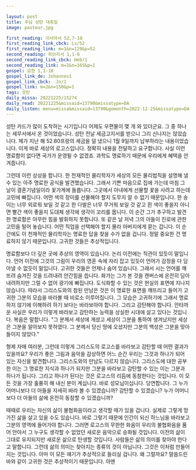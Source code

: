 ```yaml
---

layout: post
title: 주님 성탄 대축일
image: pasteur.jpg

first_reading: 이사야서 52,7-10
first_reading_link_cbck: Ls/52
first_reading_link: m=1&n=129&p=52
second_reading: 히브리서 1,1-6
second_reading_link_cbck: Heb/1 
second_reading_link: m=2&n=165&p=1
gospel: 요한 1,1-18 
gospel_link_de: Johannes1
gospel_link_cbck:  Jn/1
gospel_link: m=2&n=150&p=1
tags: 성탄
daily_missa: 20221225/15274
daily_read: 20221225&missaid=13790&missatype=DA
daily_listen: menu=missa&missaid=13790&gomonth=2022-12-25&missatype=DA
---
```


성탄 카드가 많이 도착하는 시기입니다 어제도 우편물이 몇 개 와 있더군요.
그 중 하나는 세무서에서 온 것이었습니다.
성탄 전날 세금고지서를 받으니 그리 신나지는 않았습니다.
제가 지난 해 52.80프랑의 세금을 덜 냈으니 1월 9일까지 납부하라는 내용이었습니다.
이게 바로 세상의 로고스입니다.
정확히 내용을 전달하고 요구합니다.
사실 이런 명료함이 없다면 국가가 운영될 수 없겠죠.
과학도 명료하기 때문에 우리에게 혜택을 안겨줍니다.

그런데 이런 상상을 합니다. 한 천재적인 물리학자가 세상의 모든 물리법칙을 설명해 낼 수 있는 아주 명료한 공식을 발견했습니다.
그래서 기쁜 마음으로 집에 가는데 마침 그 날이 결혼기념일이라 꽃가게에 들릅니다.
그곳에서 아내에게 선물할 꽃을 사려고 하는데 고민에 빠집니다. 어떤 색의 장미를 선물해야 할지 도무지 알 수 없기 때문입니다.
한 송이는 너무 외로워 보일 것 같고 한 다발은 너무 무거워 보일 것 같고 흰 색이 좋을지 아니면 빨간 색이 좋을지 도대체 생각에 생각이 꼬리를 뭅니다.
이 순간 그가 추구하고 발견한 명료함은 아무런 힘을 발휘하지 못합니다.
또 같은 날 저녁 그의 아들이 진로에 관한 고민을 털어 놓습니다.
어떤 직업을 선택해야 할지 몰라 아버지에게 묻는 겁니다.
이 순간에도 이 천재적인 물리학자는 명료한 답을 찾을 수가 없을 겁니다.
정말 중요한 건 명료하지 않기 때문입니다.
고귀한 것들은 추상적입니다.

명료함보다 더 깊은 곳에 추상의 영역이 있습니다.
논리 이전에는 직관이 있듯이 말입니다.
언어 이전에 그것의 그림이 우리의 영혼 속에 자리 잡고 있듯이 언어가 감정을 다 담아낼 수 없듯이 말입니다.
고귀한 것들은 언제나 숨어 있습니다.
그래서 시는 언어를 깨뜨려 숨겨진 것을 드려내려 안간힘을 씁니다.
화가는 그가 본 것을 캔버스에 온전히 담아 내려하지만 그럴 수 없어 광기에 빠집니다.
도식화할 수 있는 것은 현실의 표면에 지나지 않습니다.
따라서 그리스도와의 참된 만남은 것은 이 명료한 표면을 깨뜨리고 들어가 고귀한 그분의 모습을 바라볼 때 비로소 이루어집니다.
그 모습은 고귀하기에 그래서 명료하지 않기에 이해하려 하기 보다는 바라보아야 합니다. 그리고 감탄해야 합니다.
안타까운 사실은 우리가 이렇게 바라보고 감탄하는 능력을 상실한 시대에 살고 있다는 것입니다.
복음은 말합니다. "그 분께서 세상에 계셨고 세상이 그분을 통하여 생겨났지만 세상은 그분을 알아보지 못하였다.
그 분께서 당신 땅에 오셨지만 그분의 백성은 그분을 맞아들이지 않았다."

형제 자매 여러분, 그런데 이렇게 그리스도의 로고스를 바라보고 감탄할 때 어떤 결과가 있을까요?
우리가 좋은 그림과 음악을 감상하면 어느 순간 우리는 그것과 하나가 되어 있는 자신을 발견합니다.
그리스도와의 만남도 다르지 않습니다.
그리스도에 대한 공부한 이는 그 명료한 지식과 하나가 되지만 그분을 바라보고 감탄할 수 있는 이는 그분과 하나가 됩니다.
그리고 하나가 된다는 것은 로고스의 리듬에 동참한다는 것입니다.
이 모든 것을 가장 훌륭히 해 내신 분이 계십니다.
바로 성모님이십니다.
당연합니다.
그 누가 어머니보다 더 아들을 자세히 바라 볼 수 있겠습니까?
감탄할 수 있겠습니? 누가 어머니보다 더 아들의 삶에 온전히 동참할 수 있겠습니까?

때때로 우리는 자신의 삶이 불협화음이라고 생각할 때가 있을 겁니다.
실제로 그렇게 망가진 삶을 살고 있을 수도 있습니다.
바로 그렇기 때문에 인간이 되신 하느님을 바라보고 그분의 영역에 들어가야 합니다.
그러면 로고스의 무한한 화음이 우리의 불협화음을 품어 안아서 그 누구도 생각할 수 없었던 새로운 음악으로 승화될 것입니다.
이전의 삶이 그대로 유지되지만 새로운 삶으로 탄생할 것입니다.
사람들은 삶의 의미를 찾아야 한다고 말합니다.
그런데 삶의 의미는 찾아지는 종류의 것이 아닙니다.
그것은 이처럼 만들어지는 것입니다.
아마 이 모든 얘기가 추상적으로 들리실 겁니다.
왜 그럴까요?
말씀드린 바와 같이 고귀한 것은 추상적이기 때문입니다. 아멘
